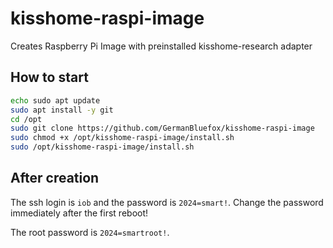 # kisshome-raspi-image
Creates Raspberry Pi Image with preinstalled kisshome-research adapter

## How to start
```bash
echo sudo apt update
sudo apt install -y git
cd /opt
sudo git clone https://github.com/GermanBluefox/kisshome-raspi-image
sudo chmod +x /opt/kisshome-raspi-image/install.sh
sudo /opt/kisshome-raspi-image/install.sh
```

## After creation
The ssh login is `iob` and the password is `2024=smart!`. Change the password immediately after the first reboot!

The root password is `2024=smartroot!`.
